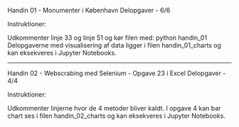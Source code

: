 Handin 01 - Monumenter i København
Delopgaver - 6/6

Instruktioner:

Udkommenter linje 33 og linje 51 og kør filen med: python handin_01
Delopgaverne med visualisering af data ligger i filen handin_01_charts og kan eksekveres i Jupyter Notebooks.

----------------------------------------------------------------------------------------------------------------------------------------------------------

Handin 02 - Webscrabing med Selenium - Opgave 23 i Excel
Delopgaver -  4/4

Instruktioner:

Udkommenter linjerne hvor de 4 metoder bliver kaldt.
I opgave 4 kan bar chart ses i filen handin_02_charts og kan eksekveres i Jupyter Notebooks.
